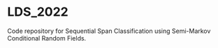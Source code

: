 # LDS_2022

Code repository for Sequential Span Classification using Semi-Markov Conditional Random Fields.
